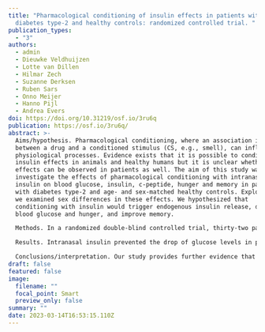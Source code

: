 ```yaml
---
title: "Pharmacological conditioning of insulin effects in patients with
  diabetes type-2 and healthy controls: randomized controlled trial. "
publication_types:
  - "3"
authors:
  - admin
  - Dieuwke Veldhuijzen
  - Lotte van Dillen
  - Hilmar Zech
  - Suzanne Derksen
  - Ruben Sars
  - Onno Meijer
  - Hanno Pijl
  - Andrea Evers
doi: https://doi.org/10.31219/osf.io/3ru6q
publication: https://osf.io/3ru6q/
abstract: >-
  Aims/hypothesis. Pharmacological conditioning, where an association is formed
  between a drug and a conditioned stimulus (CS, e.g., smell), can influence
  physiological processes. Evidence exists that it is possible to condition
  insulin effects in animals and healthy humans but it is unclear whether these
  effects can be observed in patients as well. The aim of this study was to
  investigate the effects of pharmacological conditioning with intranasal
  insulin on blood glucose, insulin, c-peptide, hunger and memory in patients
  with diabetes type-2 and age- and sex-matched healthy controls. Exploratively,
  we examined sex differences in these effects. We hypothesized that
  conditioning with insulin would trigger endogenous insulin release, decrease
  blood glucose and hunger, and improve memory.

  Methods. In a randomized double-blind controlled trial, thirty-two patients with diabetes type-2 (17 males, mean age=68.8, SD=11.86) and thirty-two healthy controls (17 males, mean age=67.8, SD=6.12) were randomly assigned to a conditioned or a control group. On day 1, participants in the conditioned group received 6 administrations of 20 units of intranasal insulin together with a CS (smell of rosewood oil) while the control group received a placebo with the CS. On day 2, participants in both groups received a placebo spray with the CS. Glucose, insulin and c-peptide were repeatedly measured in blood on both days. Hunger was measured with a self-report question, a mobile approach-avoidance task and a taste test. Memory was measured with an auditory verbal learning test.

  Results. Intranasal insulin prevented the drop of glucose levels in patients but not in healthy controls (B=0.03, SE=0.02, p=0.027), and decreased C-peptide levels in healthy controls but not patients (B=0.01, SE=0.001, p=0.008). Conditioned insulin effects also prevented the drop of blood glucose levels but only in male participants (for both healthy and patient groups) (B=0.001, SE=0.0003, p=0.024). Moreover, conditioning significantly decreased hunger in healthy participants (B=0.31, SE=0.09, p< 0.001). No effects of intranasal insulin or conditioning were found on insulin, approach-avoidance tendencies, calories eaten and memory.

  Conclusions/interpretation. Our study provides further evidence that conditioning with intranasal insulin might modify blood glucose levels and decrease hunger and that its effects differ depending on health status and sex. The unexpected direction of intranasal insulin effects on blood glucose might potentially be explained by age as our study population was older than participants from previous research. Conditioning with intranasal insulin might be beneficial for groups suffering from intensive hunger, but seems not be particularly suitable for blood glucose reduction. Diabetes type-2 patients might benefit from conditioning with glucose lowering drugs.
draft: false
featured: false
image:
  filename: ""
  focal_point: Smart
  preview_only: false
summary: ""
date: 2023-03-14T16:53:15.110Z
---
```

